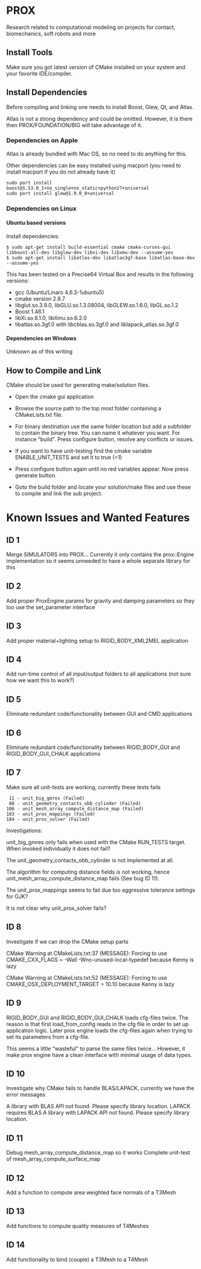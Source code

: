 # PROX
Research related to computational modeling on projects for contact, biomechanics, soft robots and more

## Install Tools

Make sure you got latest version of CMake installed on your system and your favorite IDE/compiler.

## Install Dependencies

Before compiling and linking one needs to install Boost, Glew, Qt, and Atlas.

Atlas is not a strong dependency and could be omitted. However, it is
there then PROX/FOUNDATION/BIG will take advantage of it.

### Dependencies on Apple

Atlas is already bundled with Mac OS, so no need to do anything for this.

Other dependencies can be easy installed using macport (you need to install macport if you do not already have it)

    sudo port install boost@1.53.0_1+no_single+no_static+python27+universal
    sudo port install glew@1.9.0_0+universal


### Dependencies on Linux

#### Ubuntu based versions

Install dependencies:

    $ sudo apt-get install build-essential cmake cmake-curses-gui libboost-all-dev libglew-dev libxi-dev libxmu-dev --assume-yes
    $ sudo apt-get install libatlas-dev libatlas3gf-base libatlas-base-dev --assume-yes

This has been tested on a Precise64 Virtual Box and results in the following versions:

- gcc (Ubuntu/Linaro 4.6.3-1ubuntu5)
- cmake version 2.8.7
- libglut.so.3.9.0, libGLU.so.1.3.08004, libGLEW.so.1.6.0, libGL.so.1.2
- Boost 1.46.1
- libXi.so.6.1.0, libXmu.so.6.2.0
- libatlas.so.3gf.0 with libcblas.so.3gf.0 and liblapack_atlas.so.3gf.0

#### Dependencies on Windows

Unknown as of this writing

## How to Compile and Link

CMake should be used for generating make/solution files.

* Open the cmake gui application

* Browse the source path to the top most folder containing a CMakeLists.txt file.

* For binary destination use the same folder location but add a
subfolder to contain the binary tree. You can name it whatever you
want. For instance "build". Press configure button, resolve any conflicts or issues.

* If you want to have unit-testing find the cmake variable ENABLE_UNIT_TESTS and set it to true (=1)

* Press configure button again until no red variables appear. Now press generate button.

* Goto the build folder and locate your solution/make files and use these to compile and link the sub project.


# Known Issues and Wanted Features
## ID 1

Merge SIMULATORS into PROX... Currently it only contains the
prox::Engine implementation so it seems unneeded to have a whole
separate library for this

## ID 2

Add proper ProxEngine params for gravity and damping parameters so
they too use the set_parameter interface

## ID 3

Add proper material+lighting setup to RIGID_BODY_XML2MEL application

## ID 4

Add run-time control of all input/output folders to all applications
(not sure how we want this to work?)

## ID 5

Eliminate redundant code/functionality between GUI and CMD applications

## ID 6

Eliminate redundant code/functionality between RIGID_BODY_GUI and
RIGID_BODY_GUI_CHALK applications

## ID 7

Make sure all unit-tests are working, currently these tests fails

	 11 - unit_big_gmres (Failed)
	 88 - unit_geometry_contacts_obb_cylinder (Failed)
	106 - unit_mesh_array_compute_distance_map (Failed)
	183 - unit_prox_mappings (Failed)
	184 - unit_prox_solver (Failed)

Investigations:

unit_big_gmres only fails when used with the CMake RUN_TESTS
target. When invoked individually it does not fail?

The unit_geometry_contacts_obb_cylinder is not implemented at all.

The algorithm for computing distance fields is not working, hence
unit_mesh_array_compute_distance_map fails (See bug ID 11).

The unit_prox_mappings seems to fail due too aggressive
tolerance settings for GJK?

It is not clear why unit_prox_solver fails?

## ID 8

Investigate if we can drop the CMake setup parts

CMake Warning at CMakeLists.txt:37 (MESSAGE):
  Forcing to use CMAKE_CXX_FLAGS = -Wall -Wno-unused-local-typedef because
  Kenny is lazy


CMake Warning at CMakeLists.txt:52 (MESSAGE):
  Forcing to use CMAKE_OSX_DEPLOYMENT_TARGET = 10.10 because Kenny is lazy

## ID 9

RIGID_BODY_GUI and RIGID_BODY_GUI_CHALK loads cfg-files twice. The
reason is that first load_from_config reads in the cfg file in order
to set up application logic. Later prox engine loads the cfg-files
again when trying to set its parameters from a cfg-file.

This seems a little "wasteful" to parse the same files
twice... However, it make prox engine have a clean interface with
minimal usage of data types.

## ID 10

Investigate why CMake fails to handle BLAS/LAPACK, currently we have
the error messages

A library with BLAS API not found. Please specify library location.
LAPACK requires BLAS
A library with LAPACK API not found. Please specify library location.

## ID 11

Debug mesh_array_compute_distance_map so it works
Complete unit-test of mesh_array_compute_surface_map

## ID 12

Add a function to compute area weighted face normals of a T3Mesh

## ID 13

Add functions to compute quality measures of T4Meshes

## ID 14

Add functionality to bind (couple) a T3Mesh to a T4Mesh
